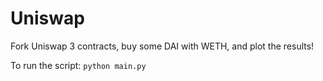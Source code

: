 # Uniswap

Fork Uniswap 3 contracts, buy some DAI with WETH, and plot the results!

To run the script: `python main.py`

